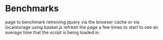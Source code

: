 Benchmarks
==========

page to benchmark retreiving jquery via the browser cache or via localstorage using basket.js
refresh the page a few times to start to see an average time that the script is being loaded in.